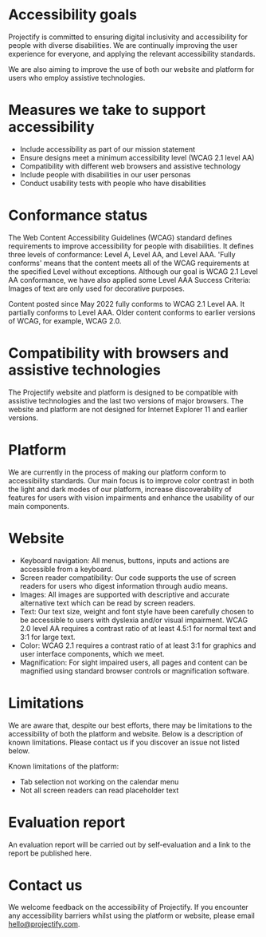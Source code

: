 <!--
SPDX-FileCopyrightText: 2024 JWP Consulting GK

SPDX-License-Identifier: AGPL-3.0-or-later
-->

# Accessibility goals

Projectify is committed to ensuring digital inclusivity and accessibility for
people with diverse disabilities. We are continually improving the user
experience for everyone, and applying the relevant accessibility standards.

We are also aiming to improve the use of both our website and platform for
users who employ assistive technologies.

# Measures we take to support accessibility

- Include accessibility as part of our mission statement
- Ensure designs meet a minimum accessibility level (WCAG 2.1 level AA)
- Compatibility with different web browsers and assistive technology
- Include people with disabilities in our user personas
- Conduct usability tests with people who have disabilities

# Conformance status

The Web Content Accessibility Guidelines (WCAG) standard defines requirements
to improve accessibility for people with disabilities. It defines three levels
of conformance: Level A, Level AA, and Level AAA. 'Fully conforms' means that
the content meets all of the WCAG requirements at the specified Level without
exceptions. Although our goal is WCAG 2.1 Level AA conformance, we have also
applied some Level AAA Success Criteria: Images of text are only used for
decorative purposes.

Content posted since May 2022 fully conforms to WCAG 2.1 Level AA. It partially
conforms to Level AAA. Older content conforms to earlier versions of WCAG, for
example, WCAG 2.0.

# Compatibility with browsers and assistive technologies

The Projectify website and platform is designed to be compatible with assistive
technologies and the last two versions of major browsers. The website and
platform are not designed for Internet Explorer 11 and earlier versions.

# Platform

We are currently in the process of making our platform conform to accessibility
standards. Our main focus is to improve color contrast in both the light and
dark modes of our platform, increase discoverability of features for users with
vision impairments and enhance the usability of our main components.

# Website

- Keyboard navigation: All menus, buttons, inputs and actions are accessible
  from a keyboard.
- Screen reader compatibility: Our code supports the use of screen readers for
  users who digest information through audio means.
- Images: All images are supported with descriptive and accurate alternative
  text which can be read by screen readers.
- Text: Our text size, weight and font style have been carefully chosen to be
  accessible to users with dyslexia and/or visual impairment. WCAG 2.0 level AA
  requires a contrast ratio of at least 4.5:1 for normal text and 3:1 for large
  text.
- Color: WCAG 2.1 requires a contrast ratio of at least 3:1 for graphics and
  user interface components, which we meet.
- Magnification: For sight impaired users, all pages and content can be
  magnified using standard browser controls or magnification software.

# Limitations

We are aware that, despite our best efforts, there may be limitations to the
accessibility of both the platform and website. Below is a description of known
limitations. Please contact us if you discover an issue not listed below.

Known limitations of the platform:

- Tab selection not working on the calendar menu
- Not all screen readers can read placeholder text

# Evaluation report

An evaluation report will be carried out by self-evaluation and a link to the
report be published here.

# Contact us

We welcome feedback on the accessibility of Projectify. If you encounter any
accessibility barriers whilst using the platform or website, please email
[hello@projectify.com](mailto:hello@projectify.com).
